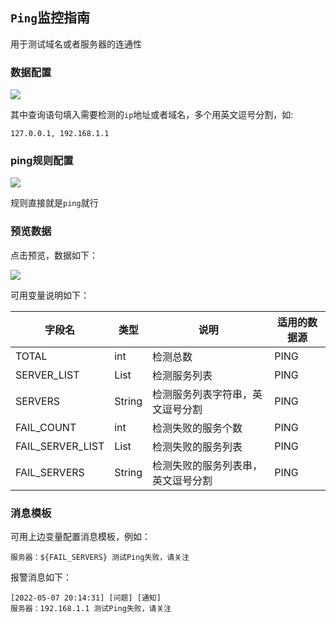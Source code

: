 ## `Ping`监控指南

用于测试域名或者服务器的连通性

### 数据配置

<img src="https://gitee.com/tim_guai/frostmourne/raw/master/doc/wiki/img/ping-metric.png" />

其中查询语句填入需要检测的`ip`地址或者域名，多个用英文逗号分割，如:

```
127.0.0.1, 192.168.1.1
```

### ping规则配置

<img src="https://gitee.com/tim_guai/frostmourne/raw/master/doc/wiki/img/ping-rule.png" />

规则直接就是`ping`就行

### 预览数据

点击预览，数据如下：

<img src="https://gitee.com/tim_guai/frostmourne/raw/master/doc/wiki/img/ping-data.png" />

可用变量说明如下：

 字段名  | 类型     | 说明  | 适用的数据源
-------- |----------| ------- | -----
TOTAL | int | 检测总数 | PING
SERVER_LIST | List<String> | 检测服务列表 | PING
SERVERS | String | 检测服务列表字符串，英文逗号分割 | PING
FAIL_COUNT | int | 检测失败的服务个数 | PING
FAIL_SERVER_LIST | List<String> | 检测失败的服务列表 | PING
FAIL_SERVERS | String | 检测失败的服务列表串，英文逗号分割 | PING

### 消息模板

可用上边变量配置消息模板，例如：

```
服务器：${FAIL_SERVERS} 测试Ping失败，请关注
```

报警消息如下：

```
[2022-05-07 20:14:31] [问题] [通知]
服务器：192.168.1.1 测试Ping失败，请关注
```
